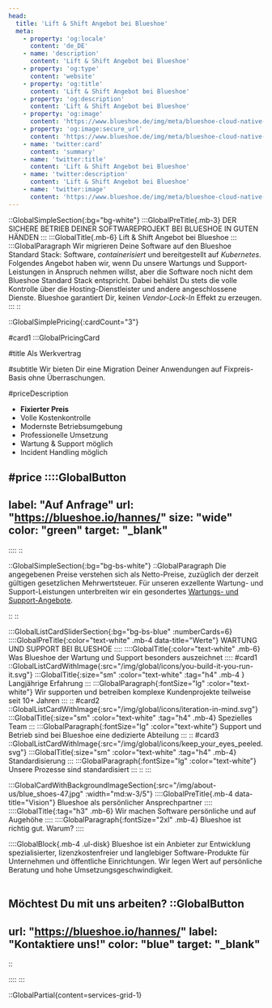 ```yaml
---
head:
  title: 'Lift & Shift Angebot bei Blueshoe'
  meta:
    - property: 'og:locale'
      content: 'de_DE'
    - name: 'description'
      content: 'Lift & Shift Angebot bei Blueshoe'
    - property: 'og:type'
      content: 'website'
    - property: 'og:title'
      content: 'Lift & Shift Angebot bei Blueshoe'
    - property: 'og:description'
      content: 'Lift & Shift Angebot bei Blueshoe'
    - property: 'og:image'
      content: 'https://www.blueshoe.de/img/meta/blueshoe-cloud-native-devlopment.png'
    - property: 'og:image:secure_url'
      content: 'https://www.blueshoe.de/img/meta/blueshoe-cloud-native-devlopment.png'
    - name: 'twitter:card'
      content: 'summary'
    - name: 'twitter:title'
      content: 'Lift & Shift Angebot bei Blueshoe'
    - name: 'twitter:description'
      content: 'Lift & Shift Angebot bei Blueshoe'
    - name: 'twitter:image'
      content: 'https://www.blueshoe.de/img/meta/blueshoe-cloud-native-devlopment.png'
---
```


::GlobalSimpleSection{:bg="bg-white"}
:::GlobalPreTitle{.mb-3}
DER SICHERE BETRIEB DEINER SOFTWAREPROJEKT BEI BLUESHOE IN GUTEN HÄNDEN
:::
:::GlobalTitle{.mb-6}
Lift & Shift Angebot bei Blueshoe
:::
:::GlobalParagraph
Wir migrieren Deine Software auf den Blueshoe Standard Stack: Software, *containerisiert* und bereitgestellt auf *Kubernetes*. Folgendes Angebot haben wir, wenn Du unsere Wartungs und Support-Leistungen in Anspruch nehmen willst, aber die Software noch nicht dem Blueshoe Standard Stack entspricht. Dabei behälst Du stets die volle Kontrolle über die Hosting-Dienstleister und andere angeschlossene Dienste. Blueshoe garantiert Dir, keinen *Vendor-Lock-In* Effekt zu erzeugen. 
:::
::

::GlobalSimplePricing{:cardCount="3"}

#card1
:::GlobalPricingCard

#title
Als Werkvertrag

#subtitle
Wir bieten Dir eine Migration Deiner Anwendungen auf Fixpreis-Basis ohne Überraschungen.

#priceDescription
- **Fixierter Preis**
- Volle Kostenkontrolle
- Modernste Betriebsumgebung
- Professionelle Umsetzung
- Wartung & Support möglich
- Incident Handling möglich

#price
::::GlobalButton
---
label: "Auf Anfrage" 
url: "https://blueshoe.io/hannes/" 
size: "wide" 
color: "green"
target: "_blank"
---
::::
::

::GlobalSimpleSection{:bg="bg-bs-white"}
::GlobalParagraph
Die angegebenen Preise verstehen sich als Netto-Preise, zuzüglich der derzeit gültigen gesetzlichen Mehrwertsteuer. Für unseren exzellente Wartung- und Support-Leistungen unterbreiten wir ein gesondertes [Wartungs- und Support-Angebote](/wartungsangebote/). 

::
::

<!--- Was ist enthalten --->
:::GlobalListCardSliderSection{:bg="bg-bs-blue" :numberCards=6}
::::GlobalPreTitle{:color="text-white" .mb-4 data-title="Werte"}
WARTUNG UND SUPPORT BEI BLUESHOE
::::
::::GlobalTitle{:color="text-white" .mb-6}
Was Blueshoe der Wartung und Support besonders auszeichnet
::::
#card1
::GlobalListCardWithImage{:src="/img/global/icons/you-build-it-you-run-it.svg"}
:::GlobalTitle{:size="sm" :color="text-white" :tag="h4" .mb-4 }
Langjährige Erfahrung
:::
:::GlobalParagraph{:fontSize="lg"  :color="text-white"}
Wir supporten und betreiben komplexe Kundenprojekte teilweise seit 10+ Jahren
:::
::
#card2
::GlobalListCardWithImage{:src="/img/global/icons/iteration-in-mind.svg"}
:::GlobalTitle{:size="sm" :color="text-white" :tag="h4" .mb-4}
Spezielles Team
:::
:::GlobalParagraph{:fontSize="lg"  :color="text-white"}
Support und Betrieb sind bei Blueshoe eine dedizierte Abteilung
:::
::
#card3
::GlobalListCardWithImage{:src="/img/global/icons/keep_your_eyes_peeled.svg"}
:::GlobalTitle{:size="sm" :color="text-white" :tag="h4" .mb-4}
Standardisierung
:::
:::GlobalParagraph{:fontSize="lg"  :color="text-white"}
Unsere Prozesse sind standardisiert
:::
::
:::

<!--- persönlicher Kontakt --->
:::GlobalCardWithBackgroundImageSection{:src="/img/about-us/blue_shoes-47.jpg" :width="md:w-3/5"}
::::GlobalPreTitle{.mb-4 data-title="Vision"}
Blueshoe als persönlicher Ansprechpartner
::::
::::GlobalTitle{:tag="h3" .mb-6}
Wir machen Software persönliche und auf Augehöhe
::::
::::GlobalParagraph{:fontSize="2xl" .mb-4}
Blueshoe ist richtig gut. Warum?
::::

::::GlobalBlock{.mb-4 .ul-disk}
Blueshoe ist ein Anbieter zur Entwicklung spezialisierter, lizenzkostenfreier und langlebiger Software-Produkte für Unternehmen und öffentliche Einrichtungen. Wir legen Wert auf persönliche Beratung und hohe Umsetzungsgeschwindigkeit.
<br/><br/>

Möchtest Du mit uns arbeiten?
::GlobalButton
---
url: "https://blueshoe.io/hannes/" 
label: "Kontaktiere uns!" 
color: "blue"
target: "_blank"
---
::

::::
:::

::GlobalPartial{content=services-grid-1}
